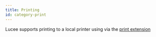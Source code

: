 ```yaml
---
title: Printing
id: category-print
---
```


Lucee supports printing to a local printer using via the [print extension](https://github.com/lucee/extension-print)
